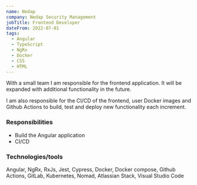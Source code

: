 ```yaml
---
name: Nedap
company: Nedap Security Management
jobTitle: Frontend Developer
dateFrom: 2022-07-01
tags:
  - Angular
  - TypeScript
  - NgRx
  - Docker
  - CSS
  - HTML
---
```


With a small team I am responsible for the frontend application. It will be expanded with additional functionality in the future.

I am also responsible for the CI/CD of the frontend, user Docker images and Github Actions to build, test and deploy new functionality each increment.

### Responsibilities

- Build the Angular application
- CI/CD

### Technologies/tools

Angular, NgRx, RxJs, Jest, Cypress, Docker, Docker compose, Github Actions, GitLab, Kubernetes, Nomad, Atlassian Stack, Visual Studio Code
